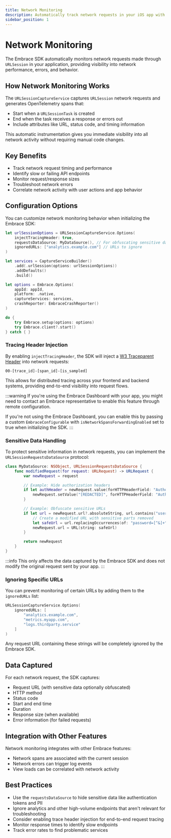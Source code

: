 ```yaml
---
title: Network Monitoring
description: Automatically track network requests in your iOS app with Embrace
sidebar_position: 1
---
```


# Network Monitoring

The Embrace SDK automatically monitors network requests made through `URLSession` in your application, providing visibility into network performance, errors, and behavior.

## How Network Monitoring Works

The `URLSessionCaptureService` captures `URLSession` network requests and generates OpenTelemetry spans that:
- Start when a `URLSessionTask` is created
- End when the task receives a response or errors out
- Include attributes like URL, status code, and timing information

This automatic instrumentation gives you immediate visibility into all network activity without requiring manual code changes.

## Key Benefits

- Track network request timing and performance
- Identify slow or failing API endpoints
- Monitor request/response sizes
- Troubleshoot network errors
- Correlate network activity with user actions and app behavior

## Configuration Options

You can customize network monitoring behavior when initializing the Embrace SDK:

```swift
let urlSessionOptions = URLSessionCaptureService.Options(
    injectTracingHeader: true,
    requestsDataSource: MyDataSource(), // For obfuscating sensitive data
    ignoredURLs: ["analytics.example.com"] // URLs to ignore
)

let services = CaptureServiceBuilder()
    .add(.urlSession(options: urlSessionOptions))
    .addDefaults()
    .build()

let options = Embrace.Options(
    appId: appId,
    platform: .native,
    captureServices: services,
    crashReporter: EmbraceCrashReporter()
)

do {
    try Embrace.setup(options: options)
    try Embrace.client?.start()
} catch { }
```

### Tracing Header Injection

By enabling `injectTracingHeader`, the SDK will inject a [W3 Traceparent Header](https://www.w3.org/TR/trace-context/#traceparent-header) into network requests:

`00-[trace_id]-[span_id]-[is_sampled]`

This allows for distributed tracing across your frontend and backend systems, providing end-to-end visibility into request flows.

:::warning
If you're using the Embrace Dashboard with your app, you might need to contact an Embrace representative to enable this feature through remote configuration.

If you're not using the Embrace Dashboard, you can enable this by passing a custom `EmbraceConfigurable` with `isNetworkSpansForwardingEnabled` set to true when initializing the SDK.
:::

### Sensitive Data Handling

To protect sensitive information in network requests, you can implement the `URLSessionRequestsDataSource` protocol:

```swift
class MyDataSource: NSObject, URLSessionRequestsDataSource {
    func modifiedRequest(for request: URLRequest) -> URLRequest {
        var newRequest = request

        // Example: Hide authorization headers
        if let authHeader = newRequest.value(forHTTPHeaderField: "Authorization") {
            newRequest.setValue("[REDACTED]", forHTTPHeaderField: "Authorization")
        }

        // Example: Obfuscate sensitive URLs
        if let url = newRequest.url?.absoluteString, url.contains("user/password") {
            // Create a modified URL with sensitive parts removed
            let safeUrl = url.replacingOccurrences(of: "password=[^&]+", with: "password=***", options: .regularExpression)
            newRequest.url = URL(string: safeUrl)
        }

        return newRequest
    }
}
```

:::info
This only affects the data captured by the Embrace SDK and does not modify the original request sent by your app.
:::

### Ignoring Specific URLs

You can prevent monitoring of certain URLs by adding them to the `ignoredURLs` list:

```swift
URLSessionCaptureService.Options(
    ignoredURLs: [
        "analytics.example.com",
        "metrics.myapp.com",
        "logs.thirdparty.service"
    ]
)
```

Any request URL containing these strings will be completely ignored by the Embrace SDK.

## Data Captured

For each network request, the SDK captures:

- Request URL (with sensitive data optionally obfuscated)
- HTTP method
- Status code
- Start and end time
- Duration
- Response size (when available)
- Error information (for failed requests)

## Integration with Other Features

Network monitoring integrates with other Embrace features:
- Network spans are associated with the current session
- Network errors can trigger log events
- View loads can be correlated with network activity

## Best Practices

- Use the `requestsDataSource` to hide sensitive data like authentication tokens and PII
- Ignore analytics and other high-volume endpoints that aren't relevant for troubleshooting
- Consider enabling trace header injection for end-to-end request tracing
- Monitor response times to identify slow endpoints
- Track error rates to find problematic services
